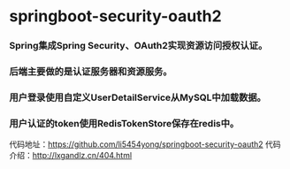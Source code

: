 # springboot-security-oauth2
### Spring集成Spring Security、OAuth2实现资源访问授权认证。
### 后端主要做的是认证服务器和资源服务。
### 用户登录使用自定义UserDetailService从MySQL中加载数据。
### 用户认证的token使用RedisTokenStore保存在redis中。

代码地址：https://github.com/li5454yong/springboot-security-oauth2
代码介绍：http://lxgandlz.cn/404.html